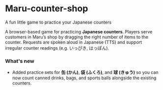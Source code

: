 # Maru-counter-shop
A fun little game to practice your Japanese counters

A browser-based game for practicing **Japanese counters**.
Players serve customers in Maru’s shop by dragging the right number of items to the counter.
Requests are spoken aloud in Japanese (TTS) and support irregular counter readings (e.g. いっぴき, はっぽん).

### What's new

- Added practice sets for **缶 (かん)**, **袋 (ふくろ)**, and **球 (きゅう)** so you can now count canned drinks, bags, and sports balls alongside the existing counters.
